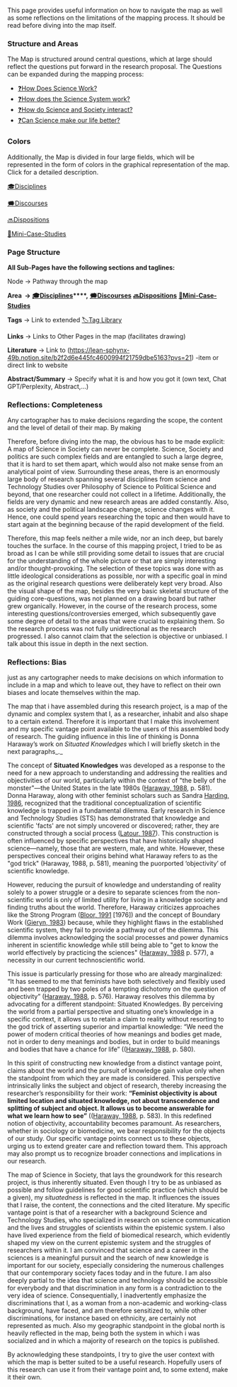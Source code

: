 This page provides useful information on how to navigate the map as well as some reflections on the limitations of the mapping process. It should be read before diving into the map itself.

### Structure and Areas

The Map is structured around central questions, which at large should reflect the questions put forward in the research proposal. The Questions can be expanded during the mapping process:

- [❓How Does Science Work?](https://lean-sphynx-49b.notion.site/How-Does-Science-Work-f27a654210ed42b289c597583ed31453?pvs=21)
- [❓How does the Science System work?](https://lean-sphynx-49b.notion.site/How-does-the-Science-System-work-10c9f135288b44cda79a186492a432e8?pvs=21)
- [❓How do Science and Society interact?](https://lean-sphynx-49b.notion.site/How-do-Science-and-Society-interact-4f8d085791d34323ab10e6d178c08198?pvs=21)
- [❓Can Science make our life better?](https://lean-sphynx-49b.notion.site/Can-Science-make-our-life-better-d1b5602750bc4632b8ecbfde76303aa7?pvs=21)

### Colors

Additionally, the Map is divided in four large fields, which will be represented in the form of colors in the graphical representation of the map. Click for a detailed description.

[🎓Disciplines](https://lean-sphynx-49b.notion.site/Disciplines-72ba770b397c4f34aed13a10d8d0cc3e?pvs=21)

[🗯️Discourses](https://lean-sphynx-49b.notion.site/Discourses-ab06ed1436054e5b9bf0c0af92149114?pvs=21)

[🔜Dispositions](https://lean-sphynx-49b.notion.site/Dispositions-643694169fc74442b2bf3aeb9a528712?pvs=21)

[📓Mini-Case-Studies](https://lean-sphynx-49b.notion.site/Mini-Case-Studies-a525a9ad87de4bca9a100f115821640b?pvs=21)

### Page Structure

**All Sub-Pages have the following sections and taglines:**

Node → Pathway through the map

**Area  →** **[🎓Disciplines](https://lean-sphynx-49b.notion.site/Disciplines-72ba770b397c4f34aed13a10d8d0cc3e?pvs=21)****,** **[🗯️Discourses](https://lean-sphynx-49b.notion.site/Discourses-ab06ed1436054e5b9bf0c0af92149114?pvs=21)** **[🔜Dispositions](https://lean-sphynx-49b.notion.site/Dispositions-643694169fc74442b2bf3aeb9a528712?pvs=21)** **[📓Mini-Case-Studies](https://lean-sphynx-49b.notion.site/Mini-Case-Studies-a525a9ad87de4bca9a100f115821640b?pvs=21)**

**Tags** → Link to extended [🏷️Tag Library](https://lean-sphynx-49b.notion.site/a5c64b237ad8410b9384eb3ef3b85d10?pvs=21)

**Links** → Links to Other Pages in the map (facilitates drawing)

**Literature** → Link to (https://lean-sphynx-49b.notion.site/b2f2d6e445fc4600994f21759dbe5163?pvs=21) -item or direct link to website

**Abstract/Summary** → Specify what it is and how you got it (own text, Chat GPT/Perplexity, Abstract,…)

### Reflections: Completeness

Any cartographer has to make decisions regarding the scope, the content and the level of detail of their map. By making

Therefore, before diving into the map, the obvious has to be made explicit: A map of Science in Society can never be complete. Science, Society and politics are such complex fields and are entangled to such a large degree, that it is hard to set them apart, which would also not make sense from an analytical point of view. Surrounding these areas, there is an enormously large body of research spanning several disciplines from science and Technology Studies over Philosophy of Science to Political Science and beyond, that one researcher could not collect in a lifetime. Additionally, the fields are very dynamic and new research areas are added constantly. Also, as society and the political landscape change, science changes with it. Hence, one could spend years researching the topic and then would have to start again at the beginning because of the rapid development of the field.

Therefore, this map feels neither a mile wide, nor an inch deep, but barely touches the surface. In the course of this mapping project, I tried to be as broad as I can be while still providing some detail to issues that are crucial for the understanding of the whole picture or that are simply interesting and/or thought-provoking. The selection of these topics was done with as little ideological considerations as possible, nor with a specific goal in mind as the original research questions were deliberately kept very broad. Also the visual shape of the map, besides the very basic skeletal structure of the guiding core-questions, was not planned on a drawing board but rather grew organically. However, in the course of the research process, some interesting questions/controversies emerged, which subsequently gave some degree of detail to the areas that were crucial to explaining them. So the research process was not fully unidirectional as the research progressed. I also cannot claim that the selection is objective or unbiased. I talk about this issue in depth in the next section.

### Reflections: Bias

just as any cartographer needs to make decisions on which information to include in a map and which to leave out, they have to reflect on their own biases and locate themselves within the map.

The map that i have assembled during this research project, is a map of the dynamic and complex system that I, as a researcher, inhabit and also shape to a certain extend. Therefore it is important that I make this involvement and my specific vantage point available to the users of this assembled body of research. The guiding influence in this line of thinking is Donna Haraway’s work on _Situated Knowledges_ which I will briefly sketch in the next paragraphs_._

The concept of **Situated Knowledges** was developed as a response to the need for a new approach to understanding and addressing the realities and objectivities of our world, particularly within the context of "the belly of the monster"—the United States in the late 1980s ([Haraway, 1988](https://lean-sphynx-49b.notion.site/Haraway-1988-bc4549584d3f4daa8117480681e655b8?pvs=21), p. 581). Donna Haraway, along with other feminist scholars such as Sandra [Harding, 1986](https://lean-sphynx-49b.notion.site/Harding-1986-8ee8b4014e0044b78f31049e1f329152?pvs=21), recognized that the traditional conceptualization of scientific knowledge is trapped in a fundamental dilemma. Early research in Science and Technology Studies (STS) has demonstrated that knowledge and scientific 'facts' are not simply uncovered or discovered; rather, they are constructed through a social process ([Latour, 1987](https://lean-sphynx-49b.notion.site/Latour-1987-da8a1206342844669b30bf87a3ac0267?pvs=21)). This construction is often influenced by specific perspectives that have historically shaped science—namely, those that are western, male, and white. However, these perspectives conceal their origins behind what Haraway refers to as the "god trick" (Haraway, 1988, p. 581), meaning the puorported ‘objectivity’ of scientific knowledge.

However, reducing the pursuit of knowledge and understanding of reality solely to a power struggle or a desire to separate sciences from the non-scientific world is only of limited utility for living in a knowledge society and finding truths about the world. Therefore, Haraway criticizes approaches like the Strong Program ([Bloor, 1991](https://lean-sphynx-49b.notion.site/Bloor-1991-0f5fa5ce0df14433b3aba222b65ba3b9?pvs=21) [1976]) and the concept of Boundary Work ([Gieryn, 1983](https://lean-sphynx-49b.notion.site/Gieryn-1983-7b14f244c0a046a2aa8046e139fd20d0?pvs=21)) because, while they highlight flaws in the established scientific system, they fail to provide a pathway out of the dilemma. This dilemma involves acknowledging the social processes and power dynamics inherent in scientific knowledge while still being able to "get to know the world effectively by practicing the sciences" ([Haraway, 1988](https://lean-sphynx-49b.notion.site/Haraway-1988-bc4549584d3f4daa8117480681e655b8?pvs=21) p. 577), a necessity in our current technoscientific world.

This issue is particularly pressing for those who are already marginalized: “It has seemed to me that feminists have both selectively and flexibly used and been trapped by two poles of a tempting dichotomy on the question of objectivity” ([Haraway, 1988](https://lean-sphynx-49b.notion.site/Haraway-1988-bc4549584d3f4daa8117480681e655b8?pvs=21), p. 576). Haraway resolves this dilemma by advocating for a different standpoint: Situated Knowledges. By perceiving the world from a partial perspective and situating one’s knowledge in a specific context, it allows us to retain a claim to reality without resorting to the god trick of asserting superior and impartial knowledge: “We need the power of modern critical theories of how meanings and bodies get made, not in order to deny meanings and bodies, but in order to build meanings and bodies that have a chance for life” (([Haraway, 1988](https://lean-sphynx-49b.notion.site/Haraway-1988-bc4549584d3f4daa8117480681e655b8?pvs=21), p. 580).

In this spirit of constructing new knowledge from a distinct vantage point, claims about the world and the pursuit of knowledge gain value only when the standpoint from which they are made is considered. This perspective intrinsically links the subject and object of research, thereby increasing the researcher’s responsibility for their work: **“Feminist objectivity is about limited location and situated knowledge, not about transcendence and splitting of subject and object. It allows us to become answerable for what we learn how to see”** (([Haraway, 1988](https://lean-sphynx-49b.notion.site/Haraway-1988-bc4549584d3f4daa8117480681e655b8?pvs=21), p. 583). In this redefined notion of objectivity, accountability becomes paramount. As researchers, whether in sociology or biomedicine, we bear responsibility for the objects of our study. Our specific vantage points connect us to these objects, urging us to extend greater care and reflection toward them. This approach may also prompt us to recognize broader connections and implications in our research.

The map of Science in Society, that lays the groundwork for this research project, is thus inherently situated. Even though I try to be as unbiased as possible and follow guidelines for good scientific practice (which should be a given), my _situatedness_ is reflected in the map. It influences the issues that I raise, the content, the connections and the cited literature. My specific vantage point is that of a researcher with a background Science and Technology Studies, who specialized in research on science communication and the lives and struggles of scientists within the epistemic system. I also have lived experience from the field of biomedical research, which evidently shaped my view on the current epistemic system and the struggles of researchers within it. I am convinced that science and a career in the sciences is a meaningful pursuit and the search of new knowledge is important for our society, especially considering the numerous challenges that our contemporary society faces today and in the future. I am also deeply partial to the idea that science and technology should be accessible for everybody and that discrimination in any form is a contradiction to the very idea of science. Consequentially, I inadvertently emphasize the discriminations that I, as a woman from a non-academic and working-class background, have faced, and am therefore sensitized to, while other discriminations, for instance based on ethnicity, are certainly not represented as much. Also my geographic standpoint in the global north is heavily reflected in the map, being both the system in which i was socialized and in which a majority of research on the topics is published.

By acknowledging these standpoints, I try to give the user context with which the map is better suited to be a useful research. Hopefully users of this research can use it from their vantage point and, to some extend, make it their own.